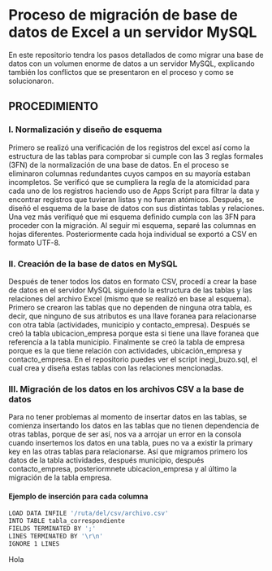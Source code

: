 # Proceso de migración de base de datos de Excel a un servidor MySQL

En este repositorio tendra los pasos detallados de como migrar una base de datos con un volumen enorme de datos a un servidor MySQL, explicando también los conflictos que se presentaron en el proceso y como se solucionaron.

## PROCEDIMIENTO

### I. Normalización y diseño de esquema

Primero se realizó una verificación de los registros del excel así como la estructura de las tablas para comprobar si cumple con las 3 reglas formales (3FN) de la normalización de una base de datos. En el proceso se eliminaron columnas redundantes cuyos campos en su mayoría estaban incompletos. Se verificó que se cumpliera la regla de la atomicidad para cada uno de los registros haciendo uso de Apps Script para filtrar la data y encontrar registros que tuvieran listas y no fueran atómicos. Después, se diseñó el esquema de la base de datos con sus distintas tablas y relaciones. Una vez más verifiqué que mi esquema definido cumpla con las 3FN para proceder con la migración. Al seguir mi esquema, separé las columnas en hojas diferentes. Posteriormente cada hoja individual se exportó a CSV en formato UTF-8.

### II. Creación de la base de datos en MySQL

Después de tener todos los datos en formato CSV, procedí a crear la base de datos en el servidor MySQL siguiendo la estructura de las tablas y las relaciones del archivo Excel (mismo que se realizó en base al esquema). Primero se crearon las tablas que no dependen de ninguna otra tabla, es decir, que ninguno de sus atributos es una llave foranea para relacionarse con otra tabla (actividades, municipio y contacto_empresa). Después se creó la tabla ubicacion_empresa porque esta si tiene una llave foranea que referencía a la tabla municipio. Finalmente se creó la tabla de empresa porque es la que tiene relación con actividades, ubicación_empresa y contacto_empresa. En el repositorio puedes ver el script inegi_buzo.sql, el cual crea y diseña estas tablas con las relaciones mencionadas.

### III. Migración de los datos en los archivos CSV a la base de datos

Para no tener problemas al momento de insertar datos en las tablas, se comienza insertando los datos en las tablas que no tienen dependencia de otras tablas, porque de ser así, nos va a arrojar un error en la consola cuando insertemos los datos en una tabla, pues no va a existir la primary key en las otras tablas para relacionarse. Así que migramos primero los datos de la tabla actividades, después municipio, después contacto_empresa, posteriormnete ubicacion_empresa y al último la migración de la tabla empresa.

#### Ejemplo de inserción para cada columna

```bash
LOAD DATA INFILE '/ruta/del/csv/archivo.csv'
INTO TABLE tabla_correspondiente
FIELDS TERMINATED BY ';'
LINES TERMINATED BY '\r\n'
IGNORE 1 LINES
```

Hola
